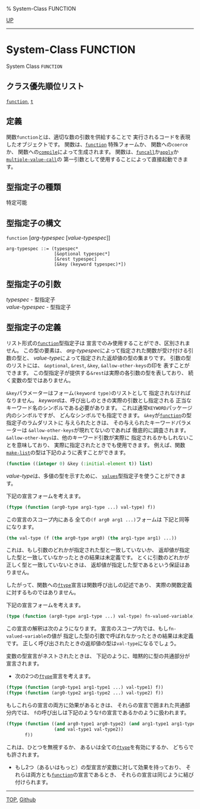 % System-Class FUNCTION

[UP](4.4.html)  

---

# System-Class **FUNCTION**


System Class `FUNCTION`


## クラス優先順位リスト

[`function`](4.4.function-system-class.html),
[`t`](4.4.t-system-class.html)


## 定義

関数`function`とは、適切な数の引数を供給することで
実行されるコードを表現したオブジェクトです。
関数は、[`function`](5.3.function-special.html) 特殊フォームか、
関数への`coerce`か、
関数への[`compile`](3.8.compile.html)によって生成されます。
関数は、[`funcall`](5.3.funcall.html)か[`apply`](5.3.apply.html)か[`multiple-value-call`](5.3.multiple-value-call.html)の
第一引数として使用することによって直接起動できます。


## 型指定子の種類

特定可能


## 型指定子の構文

`function` [*arg-typespec* [*value-typespec*]]

```
arg-typespec ::= (typespec*  
                  [&optional typespec*]  
                  [&rest typespec]  
                  [&key (keyword typespec)*]) 
```


## 型指定子の引数

*typespec* - 型指定子  
*value-typespec* - 型指定子


## 型指定子の定義

リスト形式の[`function`](4.4.function-system-class.html)型指定子は
宣言でのみ使用することができ、区別されません。
この型の要素は、
*arg-typespec*によって指定された関数が受け付ける引数の型と、
*value-type*によって指定された返却値の型の集まりです。
引数の型のリストには、
`&optional`, `&rest`, `&key`, `&allow-other-keys`の印を
表すことができます。
この型指定子が提供する`&rest`は実際の各引数の型を表しており、
続く変数の型ではありません。

`&key`パラメーターはフォーム`(keyword type)`のリストとして
指定されなければなりません。
*keyword*は、呼び出しのときの実際の引数とし指定される
正当なキーワード名のシンボルである必要があります。
これは通常`KEYWORD`パッケージ内のシンボルですが、
どんなシンボルでも指定できます。
`&key`が[`function`](4.4.function-system-class.html)の型指定子のラムダリストに
与えられたときは、
その与えられたキーワードパラメーターは
`&allow-other-keys`が現れてないのであれば
徹底的に調査されます。
`&allow-other-keys`は、他のキーワード引数が実際に
指定されるかもしれないことを意味しており、
実際に指定されたときでも使用できます。
例えば、関数[`make-list`](14.2.make-list.html)の型は下記のように表すことができます。

```lisp
(function ((integer 0) &key (:initial-element t)) list)
```

*value-type*は、多値の型を示すために、
[`values`](4.4.values-type.html)型指定子を使うことができます。

下記の宣言フォームを考えます。

```lisp
(ftype (function (arg0-type arg1-type ...) val-type) f))
```

この宣言のスコープ内にある
全ての`(f arg0 arg1 ...)`フォームは
下記と同等になります。

```lisp
(the val-type (f (the arg0-type arg0) (the arg1-type arg1) ...))
```

これは、もし引数のどれかが指定された型と一致していないか、
返却値が指定した型と一致していなかったときの結果は未定義です。
とくに引数のどれかが正しく型と一致していないときは、
返却値が指定した型であるという保証はありません。

したがって、関数への[`ftype`](3.8.ftype.html)宣言は関数呼び出しの記述であり、
実際の関数定義に対するものではありません。

下記の宣言フォームを考えます。

```lisp
(type (function (arg0-type arg1-type ...) val-type) fn-valued-variable)
```

この宣言の解釈は次のようになります。
宣言のスコープ内では、もし`fn-valued-variable`の値が
指定した型の引数で呼ばれなかったときの結果は未定義です。
正しく呼び出されたときの返却値の型は`val-type`になるでしょう。

変数の型宣言がネストされたときは、
下記のように、暗黙的に型の共通部分が宣言されます。

- 次の2つの[`ftype`](3.8.ftype.html)宣言を考えます。

```lisp
(ftype (function (arg0-type1 arg1-type1 ...) val-type1) f))
(ftype (function (arg0-type2 arg1-type2 ...) val-type2) f))
```

もしこれらの宣言の両方に効果があるときは、
それらの宣言で囲まれた共通部分内では、
`f`の呼び出しは下記のような`f`の宣言であるかのように扱われます。

```lisp
(ftype (function ((and arg0-type1 arg0-type2) (and arg1-type1 arg1-type2 ...) ...)
                  (and val-type1 val-type2)) 
       f))
```

これは、ひとつを無視するか、
あるいは全ての[`ftype`](3.8.ftype.html)を有効にするか、
どちらでも許されます。

- もし2つ（あるいはもっと）の型宣言が変数に対して効果を持っており、
それらは両方とも[`function`](4.4.function-system-class.html)の宣言であるとき、
それらの宣言は同じように結び付けられます。


---
[TOP](index.html),  [Github](https://github.com/nptcl/npt-japanese)


